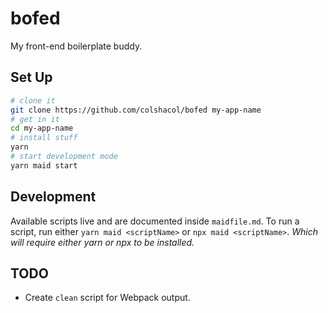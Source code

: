 # bofed

My front-end boilerplate buddy.

## Set Up

```bash
# clone it
git clone https://github.com/colshacol/bofed my-app-name
# get in it
cd my-app-name
# install stuff
yarn
# start development mode
yarn maid start
```

## Development

Available scripts live and are documented inside `maidfile.md`. To run a script, run either `yarn maid <scriptName>` or `npx maid <scriptName>`. _Which will require either yarn or npx to be installed._

## TODO

- Create `clean` script for Webpack output.

